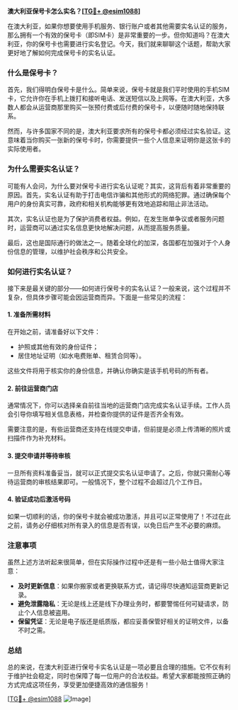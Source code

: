 **澳大利亚保号卡怎么实名？[[TG💪+ @esim1088](https://t.me/s/esim1088)]**

在澳大利亚，如果你想要使用手机服务、银行账户或者其他需要实名认证的服务，那么拥有一个有效的保号卡（即SIM卡）是非常重要的一步。但你知道吗？在澳大利亚，你的保号卡也需要进行实名登记。今天，我们就来聊聊这个话题，帮助大家更好地了解如何完成保号卡的实名认证。

### 什么是保号卡？

首先，我们得明白保号卡是什么。简单来说，保号卡就是我们平时使用的手机SIM卡，它允许你在手机上拨打和接听电话、发送短信以及上网等。在澳大利亚，大多数人都会从运营商那里购买一张预付费或后付费的保号卡，以便随时随地保持联系。

然而，与许多国家不同的是，澳大利亚要求所有的保号卡都必须经过实名验证。这意味着当你购买一张新的保号卡时，你需要提供一些个人信息来证明你是这张卡的实际使用者。

### 为什么需要实名认证？

可能有人会问，为什么要对保号卡进行实名认证呢？其实，这背后有着非常重要的原因。首先，实名认证有助于打击电信诈骗和其他形式的网络犯罪。通过确保每个用户的身份真实可靠，政府和相关机构能够更有效地追踪和阻止非法活动。

其次，实名认证也是为了保护消费者权益。例如，在发生账单争议或者服务问题时，运营商可以通过实名信息更快地解决问题，从而提高服务质量。

最后，这也是国际通行的做法之一。随着全球化的加深，各国都在加强对于个人身份信息的管理，以维护社会秩序和公共安全。

### 如何进行实名认证？

接下来是最关键的部分——如何进行保号卡的实名认证？一般来说，这个过程并不复杂，但具体步骤可能会因运营商而异。下面是一些常见的流程：

#### 1. 准备所需材料

在开始之前，请准备好以下文件：
- 护照或其他有效的身份证件；
- 居住地址证明（如水电费账单、租赁合同等）。

这些文件将用于核实你的身份信息，并确认你确实是该手机号码的所有者。

#### 2. 前往运营商门店

通常情况下，你可以选择亲自前往当地的运营商门店完成实名认证手续。工作人员会引导你填写相关信息表格，并检查你提供的证件是否齐全有效。

需要注意的是，有些运营商还支持在线提交申请，但前提是必须上传清晰的照片或扫描件作为补充材料。

#### 3. 提交申请并等待审核

一旦所有资料准备妥当，就可以正式提交实名认证申请了。之后，你就只需耐心等待运营商的审核结果即可。一般情况下，整个过程不会超过几个工作日。

#### 4. 验证成功后激活号码

如果一切顺利的话，你的保号卡就会被成功激活，并且可以正常使用了！不过在此之前，请务必仔细核对所有录入的信息是否有误，以免日后产生不必要的麻烦。

### 注意事项

虽然上述方法听起来很简单，但在实际操作过程中还是有一些小贴士值得大家注意：

- **及时更新信息**：如果你搬家或者更换联系方式，请记得尽快通知运营商更新记录。
- **避免泄露隐私**：无论是线上还是线下办理业务时，都要警惕任何可疑请求，防止个人信息被盗用。
- **保留凭证**：无论是电子版还是纸质版，都应妥善保管好相关的证明文件，以备不时之需。

### 总结

总的来说，在澳大利亚进行保号卡实名认证是一项必要且合理的措施。它不仅有利于维护社会稳定，同时也保障了每一位用户的合法权益。希望大家都能按照正确的方式完成这项任务，享受更加便捷高效的通信服务！

[[TG💪+ @esim1088](https://t.me/s/esim1088) ![Image](https://i.postimg.cc/4NQfJmqS/Snipaste-2025-05-13-00-14-12.png)]